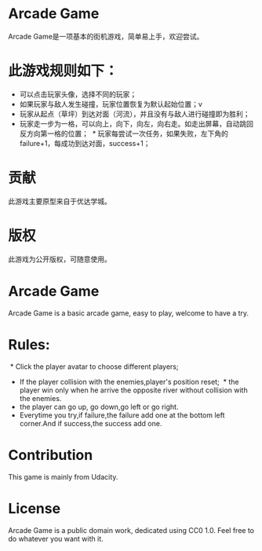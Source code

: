 # Arcade Game
  Arcade Game是一项基本的街机游戏，简单易上手，欢迎尝试。
# 此游戏规则如下：
  * 可以点击玩家头像，选择不同的玩家；
  * 如果玩家与敌人发生碰撞，玩家位置恢复为默认起始位置；v
  * 玩家从起点（草坪）到达对面（河流），并且没有与敌人进行碰撞即为胜利；
  * 玩家走一步为一格，可以向上，向下，向左，向右走。如走出屏幕，自动跳回反方向第一格的位置；
  * 玩家每尝试一次任务，如果失败，左下角的failure+1，每成功到达对面，success+1；
# 贡献
  此游戏主要原型来自于优达学城。
# 版权
   此游戏为公开版权，可随意使用。
# Arcade Game
  Arcade Game is a basic arcade game, easy to play,  welcome to have a try.
# Rules:
  * Click the player avatar to choose different players;
  * If the player collision with the enemies,player's position reset;
  * the player win only when he arrive the opposite river without collision with the enemies.
  * the player can go up, go down,go left or go right.
  * Everytime you try,if failure,the failure add one at the bottom left corner.And if success,the success add one.
# Contribution
  This game is mainly from Udacity.
# License
   Arcade Game is a public domain work, dedicated using CC0 1.0. Feel free to do whatever you want with it.


